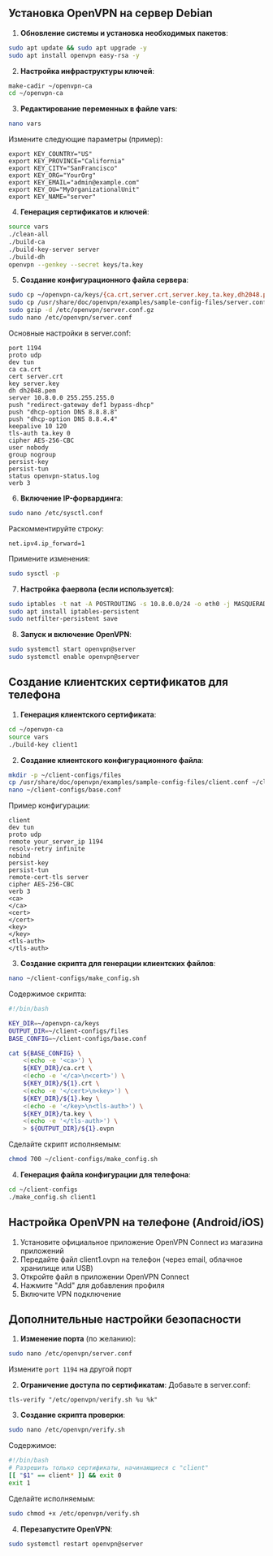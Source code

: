 ## Установка OpenVPN на сервер Debian

1. **Обновление системы и установка необходимых пакетов**:
```bash
sudo apt update && sudo apt upgrade -y
sudo apt install openvpn easy-rsa -y
```

2. **Настройка инфраструктуры ключей**:
```bash
make-cadir ~/openvpn-ca
cd ~/openvpn-ca
```

3. **Редактирование переменных в файле vars**:
```bash
nano vars
```
Измените следующие параметры (пример):
```
export KEY_COUNTRY="US"
export KEY_PROVINCE="California"
export KEY_CITY="SanFrancisco"
export KEY_ORG="YourOrg"
export KEY_EMAIL="admin@example.com"
export KEY_OU="MyOrganizationalUnit"
export KEY_NAME="server"
```

4. **Генерация сертификатов и ключей**:
```bash
source vars
./clean-all
./build-ca
./build-key-server server
./build-dh
openvpn --genkey --secret keys/ta.key
```

5. **Создание конфигурационного файла сервера**:
```bash
sudo cp ~/openvpn-ca/keys/{ca.crt,server.crt,server.key,ta.key,dh2048.pem} /etc/openvpn/
sudo cp /usr/share/doc/openvpn/examples/sample-config-files/server.conf.gz /etc/openvpn/
sudo gzip -d /etc/openvpn/server.conf.gz
sudo nano /etc/openvpn/server.conf
```

Основные настройки в server.conf:
```
port 1194
proto udp
dev tun
ca ca.crt
cert server.crt
key server.key
dh dh2048.pem
server 10.8.0.0 255.255.255.0
push "redirect-gateway def1 bypass-dhcp"
push "dhcp-option DNS 8.8.8.8"
push "dhcp-option DNS 8.8.4.4"
keepalive 10 120
tls-auth ta.key 0
cipher AES-256-CBC
user nobody
group nogroup
persist-key
persist-tun
status openvpn-status.log
verb 3
```

6. **Включение IP-форвардинга**:
```bash
sudo nano /etc/sysctl.conf
```
Раскомментируйте строку:
```
net.ipv4.ip_forward=1
```
Примените изменения:
```bash
sudo sysctl -p
```

7. **Настройка фаервола (если используется)**:
```bash
sudo iptables -t nat -A POSTROUTING -s 10.8.0.0/24 -o eth0 -j MASQUERADE
sudo apt install iptables-persistent
sudo netfilter-persistent save
```

8. **Запуск и включение OpenVPN**:
```bash
sudo systemctl start openvpn@server
sudo systemctl enable openvpn@server
```

## Создание клиентских сертификатов для телефона

1. **Генерация клиентского сертификата**:
```bash
cd ~/openvpn-ca
source vars
./build-key client1
```

2. **Создание клиентского конфигурационного файла**:
```bash
mkdir -p ~/client-configs/files
cp /usr/share/doc/openvpn/examples/sample-config-files/client.conf ~/client-configs/base.conf
nano ~/client-configs/base.conf
```

Пример конфигурации:
```
client
dev tun
proto udp
remote your_server_ip 1194
resolv-retry infinite
nobind
persist-key
persist-tun
remote-cert-tls server
cipher AES-256-CBC
verb 3
<ca>
</ca>
<cert>
</cert>
<key>
</key>
<tls-auth>
</tls-auth>
```

3. **Создание скрипта для генерации клиентских файлов**:
```bash
nano ~/client-configs/make_config.sh
```
Содержимое скрипта:
```bash
#!/bin/bash

KEY_DIR=~/openvpn-ca/keys
OUTPUT_DIR=~/client-configs/files
BASE_CONFIG=~/client-configs/base.conf

cat ${BASE_CONFIG} \
    <(echo -e '<ca>') \
    ${KEY_DIR}/ca.crt \
    <(echo -e '</ca>\n<cert>') \
    ${KEY_DIR}/${1}.crt \
    <(echo -e '</cert>\n<key>') \
    ${KEY_DIR}/${1}.key \
    <(echo -e '</key>\n<tls-auth>') \
    ${KEY_DIR}/ta.key \
    <(echo -e '</tls-auth>') \
    > ${OUTPUT_DIR}/${1}.ovpn
```
Сделайте скрипт исполняемым:
```bash
chmod 700 ~/client-configs/make_config.sh
```

4. **Генерация файла конфигурации для телефона**:
```bash
cd ~/client-configs
./make_config.sh client1
```

## Настройка OpenVPN на телефоне (Android/iOS)

1. Установите официальное приложение OpenVPN Connect из магазина приложений
2. Передайте файл client1.ovpn на телефон (через email, облачное хранилище или USB)
3. Откройте файл в приложении OpenVPN Connect
4. Нажмите "Add" для добавления профиля
5. Включите VPN подключение

## Дополнительные настройки безопасности

1. **Изменение порта** (по желанию):
```bash
sudo nano /etc/openvpn/server.conf
```
Измените `port 1194` на другой порт

2. **Ограничение доступа по сертификатам**:
Добавьте в server.conf:
```
tls-verify "/etc/openvpn/verify.sh %u %k"
```

3. **Создание скрипта проверки**:
```bash
sudo nano /etc/openvpn/verify.sh
```
Содержимое:
```bash
#!/bin/bash
# Разрешить только сертификаты, начинающиеся с "client"
[[ "$1" == client* ]] && exit 0
exit 1
```
Сделайте исполняемым:
```bash
sudo chmod +x /etc/openvpn/verify.sh
```

4. **Перезапустите OpenVPN**:
```bash
sudo systemctl restart openvpn@server
```